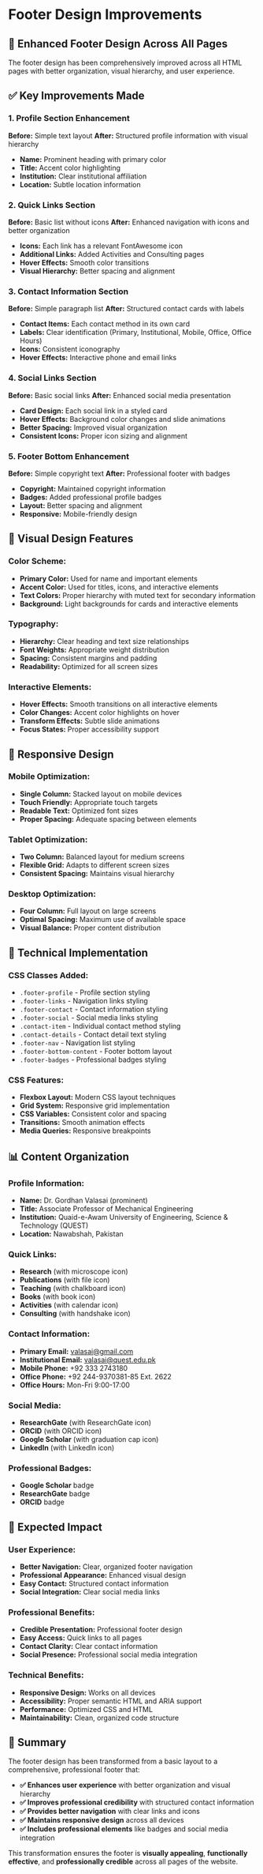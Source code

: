 # Footer Design Improvements

## 🎨 **Enhanced Footer Design Across All Pages**

The footer design has been comprehensively improved across all HTML pages with better organization, visual hierarchy, and user experience.

## ✅ **Key Improvements Made**

### 1. **Profile Section Enhancement**
**Before:** Simple text layout
**After:** Structured profile information with visual hierarchy
- **Name:** Prominent heading with primary color
- **Title:** Accent color highlighting
- **Institution:** Clear institutional affiliation
- **Location:** Subtle location information

### 2. **Quick Links Section**
**Before:** Basic list without icons
**After:** Enhanced navigation with icons and better organization
- **Icons:** Each link has a relevant FontAwesome icon
- **Additional Links:** Added Activities and Consulting pages
- **Hover Effects:** Smooth color transitions
- **Visual Hierarchy:** Better spacing and alignment

### 3. **Contact Information Section**
**Before:** Simple paragraph list
**After:** Structured contact cards with labels
- **Contact Items:** Each contact method in its own card
- **Labels:** Clear identification (Primary, Institutional, Mobile, Office, Office Hours)
- **Icons:** Consistent iconography
- **Hover Effects:** Interactive phone and email links

### 4. **Social Links Section**
**Before:** Basic social links
**After:** Enhanced social media presentation
- **Card Design:** Each social link in a styled card
- **Hover Effects:** Background color changes and slide animations
- **Better Spacing:** Improved visual organization
- **Consistent Icons:** Proper icon sizing and alignment

### 5. **Footer Bottom Enhancement**
**Before:** Simple copyright text
**After:** Professional footer with badges
- **Copyright:** Maintained copyright information
- **Badges:** Added professional profile badges
- **Layout:** Better spacing and alignment
- **Responsive:** Mobile-friendly design

## 🎨 **Visual Design Features**

### **Color Scheme:**
- **Primary Color:** Used for name and important elements
- **Accent Color:** Used for titles, icons, and interactive elements
- **Text Colors:** Proper hierarchy with muted text for secondary information
- **Background:** Light backgrounds for cards and interactive elements

### **Typography:**
- **Hierarchy:** Clear heading and text size relationships
- **Font Weights:** Appropriate weight distribution
- **Spacing:** Consistent margins and padding
- **Readability:** Optimized for all screen sizes

### **Interactive Elements:**
- **Hover Effects:** Smooth transitions on all interactive elements
- **Color Changes:** Accent color highlights on hover
- **Transform Effects:** Subtle slide animations
- **Focus States:** Proper accessibility support

## 📱 **Responsive Design**

### **Mobile Optimization:**
- **Single Column:** Stacked layout on mobile devices
- **Touch Friendly:** Appropriate touch targets
- **Readable Text:** Optimized font sizes
- **Proper Spacing:** Adequate spacing between elements

### **Tablet Optimization:**
- **Two Column:** Balanced layout for medium screens
- **Flexible Grid:** Adapts to different screen sizes
- **Consistent Spacing:** Maintains visual hierarchy

### **Desktop Optimization:**
- **Four Column:** Full layout on large screens
- **Optimal Spacing:** Maximum use of available space
- **Visual Balance:** Proper content distribution

## 🔧 **Technical Implementation**

### **CSS Classes Added:**
- `.footer-profile` - Profile section styling
- `.footer-links` - Navigation links styling
- `.footer-contact` - Contact information styling
- `.footer-social` - Social media links styling
- `.contact-item` - Individual contact method styling
- `.contact-details` - Contact detail text styling
- `.footer-nav` - Navigation list styling
- `.footer-bottom-content` - Footer bottom layout
- `.footer-badges` - Professional badges styling

### **CSS Features:**
- **Flexbox Layout:** Modern CSS layout techniques
- **Grid System:** Responsive grid implementation
- **CSS Variables:** Consistent color and spacing
- **Transitions:** Smooth animation effects
- **Media Queries:** Responsive breakpoints

## 📊 **Content Organization**

### **Profile Information:**
- **Name:** Dr. Gordhan Valasai (prominent)
- **Title:** Associate Professor of Mechanical Engineering
- **Institution:** Quaid-e-Awam University of Engineering, Science & Technology (QUEST)
- **Location:** Nawabshah, Pakistan

### **Quick Links:**
- **Research** (with microscope icon)
- **Publications** (with file icon)
- **Teaching** (with chalkboard icon)
- **Books** (with book icon)
- **Activities** (with calendar icon)
- **Consulting** (with handshake icon)

### **Contact Information:**
- **Primary Email:** valasai@gmail.com
- **Institutional Email:** valasai@quest.edu.pk
- **Mobile Phone:** +92 333 2743180
- **Office Phone:** +92 244-9370381-85 Ext. 2622
- **Office Hours:** Mon-Fri 9:00-17:00

### **Social Media:**
- **ResearchGate** (with ResearchGate icon)
- **ORCID** (with ORCID icon)
- **Google Scholar** (with graduation cap icon)
- **LinkedIn** (with LinkedIn icon)

### **Professional Badges:**
- **Google Scholar** badge
- **ResearchGate** badge
- **ORCID** badge

## 🚀 **Expected Impact**

### **User Experience:**
- **Better Navigation:** Clear, organized footer navigation
- **Professional Appearance:** Enhanced visual design
- **Easy Contact:** Structured contact information
- **Social Integration:** Clear social media links

### **Professional Benefits:**
- **Credible Presentation:** Professional footer design
- **Easy Access:** Quick links to all pages
- **Contact Clarity:** Clear contact information
- **Social Presence:** Professional social media integration

### **Technical Benefits:**
- **Responsive Design:** Works on all devices
- **Accessibility:** Proper semantic HTML and ARIA support
- **Performance:** Optimized CSS and HTML
- **Maintainability:** Clean, organized code structure

## 📝 **Summary**

The footer design has been transformed from a basic layout to a comprehensive, professional footer that:

- **✅ Enhances user experience** with better organization and visual hierarchy
- **✅ Improves professional credibility** with structured contact information
- **✅ Provides better navigation** with clear links and icons
- **✅ Maintains responsive design** across all devices
- **✅ Includes professional elements** like badges and social media integration

This transformation ensures the footer is **visually appealing**, **functionally effective**, and **professionally credible** across all pages of the website.
